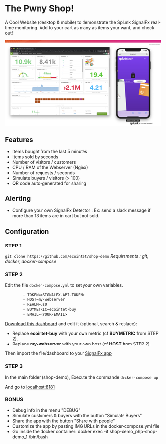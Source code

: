 # The Pwny Shop!
A Cool Website (desktop & mobile) to demonstrate the Splunk SignalFx real-time monitoring.
Add to your cart as many as items your want, and check out!

![Main Screen](https://github.com/ecointet/shop-demo/blob/master/src/img/github-overview.png?raw=true)

## Features

- Items bought from the last 5 minutes
- Items sold by seconds
- Number of visitors / customers
- CPU / RAM of the Webserver (Nginx)
- Number of requests / seconds
- Simulate buyers / visitors (> 100)
- QR code auto-generated for sharing

## Alerting

- Configure your own SignalFx Detector : Ex: send a slack message if more than 13 items are in cart but not sold.

## Configuration

### STEP 1
`git clone https://github.com/ecointet/shop-demo`
*Requirements : git, docker, docker-compose*

### STEP 2

Edit the file `docker-compose.yml` to set your own variables.
           
            - TOKEN=<SIGNALFX-API-TOKEN>
            - HOST=my-webserver
            - REALM=us0
            - BUYMETRIC=ecointet-buy
            - EMAIL=<YOUR-EMAIL>

[Download this dashboard](https://raw.githubusercontent.com/ecointet/shop-demo/master/template-dashboard.json) and edit it (optional, search & replace):

- Replace **ecointet-buy** with your own metric (cf **BUYMETRIC** from STEP 2).
- Replace **my-webserver** with your own host (cf **HOST** from STEP 2).

Then import the file/dashboard to your [SignalFx app](app.signalfx.com)


### STEP 3

In the main folder (shop-demo), Execute the commande `docker-compose up`

And go to [localhost:8181](http://localhost:8181)

### BONUS

- Debug info in the menu "DEBUG"
- Simulate customers & buyers with the button "Simulate Buyers"
- Share the app with the button "Share with people"
- Customize the app by pasting IMG URLs in the docker-compose.yml file
- Go inside the docker container: docker exec -it shop-demo_php-shop-demo_1 /bin/bash